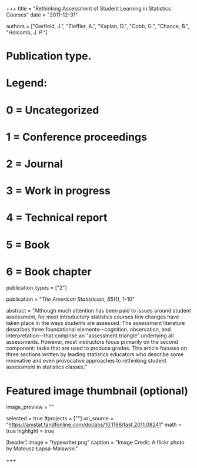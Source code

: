+++
title = "Rethinking Assessment of Student Learning in Statistics Courses"
date = "2011-12-31"

authors = ["Garfield, J.", "Zieffler, A.", "Kaplan, D.", "Cobb, G.", "Chance, B.", "Holcomb, J. P."]

# Publication type.
# Legend:
# 0 = Uncategorized
# 1 = Conference proceedings
# 2 = Journal
# 3 = Work in progress
# 4 = Technical report
# 5 = Book
# 6 = Book chapter
publication_types = ["2"]

publication = "*The American Statistician, 65*(1), 1&ndash;10"


abstract = "Although much attention has been paid to issues around student assessment, for most introductory statistics courses few changes have taken place in the ways students are assessed. The assessment literature describes three foundational elements&mdash;cognition, observation, and interpretation&mdash;that comprise an \"assessment triangle\" underlying all assessments. However, most instructors focus primarily on the second component: tasks that are used to produce grades. This article focuses on three sections written by leading statistics educators who describe some innovative and even provocative approaches to rethinking student assessment in statistics classes."


# Featured image thumbnail (optional)
image_preview = ""

selected = true
#projects = [""]
url_source = "https://amstat.tandfonline.com/doi/abs/10.1198/tast.2011.08241"
math = true
highlight = true

[header]
image = "typewriter.png"
caption = "Image Credit: A flickr photo by Mateusz Łapsa-Malawski"

+++

